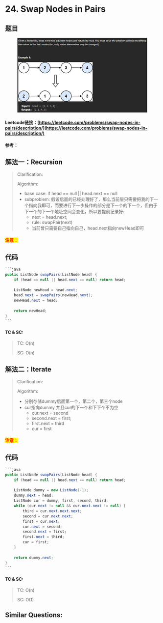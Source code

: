 # 24. Swap Nodes in Pairs

## 题目

<figure><img src=".gitbook/assets/image (4).png" alt=""><figcaption></figcaption></figure>

#### Leetcode链接：[https://leetcode.com/problems/swap-nodes-in-pairs/description/](https://leetcode.com/problems/swap-nodes-in-pairs/description/)

#### 参考：

## 解法一：Recursion

> Clarification:&#x20;
>
> Algorithm:&#x20;
>
> * base case: if head == null || head.next == null
> * subproblem: 假设后面的已经处理好了，那么当前层只需要把我的下一个指向我即可，而要进行下一步操作的部分是下一个的下一个，但由于下一个的下一个地址空间会变化，所以要提前记录好:
>   * next = head.next;
>   * rule: swapPair(next)
>   * 当前曾只需要自己指向自己，head.next指向newHead即可

#### <mark style="color:red;">注意：</mark>

## 代码

````java
```java
public ListNode swapPairs(ListNode head) {
    if (head == null || head.next == null) return head;

    ListNode newHead = head.next;
    head.next = swapPairs(newHead.next);
    newHead.next = head;
        
    return newHead;
}
```
````

#### TC & SC:&#x20;

> TC: O(n)
>
> SC: O(n)

## 解法二：Iterate

> Clarification:&#x20;
>
> Algorithm:&#x20;
>
> * 分别存储dummy后面第一个，第二个，第三个node
> * cur指向dummy 并且cur的下一个和下下个不为空
>   * cur.next = second
>   * second.next = first;
>   * first.next = third
>   * cur = first

#### <mark style="color:red;">注意：</mark>

## 代码

````java
```java
public ListNode swapPairs(ListNode head) {
    if (head == null || head.next == null) return head;

    ListNode dummy = new ListNode(-1);
    dummy.next = head;
    ListNode cur = dummy, first, second, third;
    while (cur.next != null && cur.next.next != null) {
        third = cur.next.next.next;
        second = cur.next.next;
        first = cur.next;
        cur.next = second;
        second.next = first;
        first.next = third;
        cur = first;
    }

    return dummy.next;
}
```
````

#### TC & SC:&#x20;

> TC: O(n)
>
> SC: O(1)

## **Similar Questions:**&#x20;
